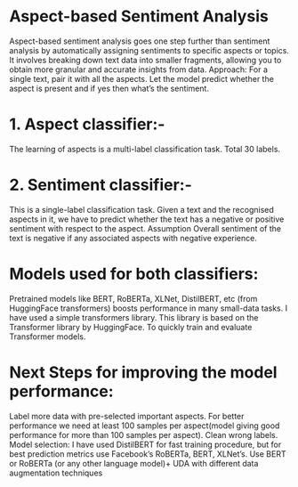# Aspect-based Sentiment Analysis
Aspect-based sentiment analysis goes one step further than sentiment analysis by automatically assigning sentiments to specific aspects or topics. It involves breaking down text data into smaller fragments, allowing you to obtain more granular and accurate insights from data.
Approach: For a single text, pair it with all the aspects. Let the model predict whether the aspect is present and if yes then what’s the sentiment.

# 1. Aspect classifier:- 
The learning of aspects is a multi-label classification task. Total 30 labels.
# 2. Sentiment classifier:- 
This is a single-label classification task. Given a text and the recognised aspects in it, we have to predict whether the text has a negative or positive sentiment with respect to the aspect. Assumption Overall sentiment of the text is negative if any associated aspects with negative experience.

# Models used for both classifiers: 
Pretrained models like BERT, RoBERTa, XLNet, DistilBERT, etc (from HuggingFace transformers) boosts performance in many small-data tasks. I have used a simple transformers library. This library is based on the Transformer library by HuggingFace. To quickly train and evaluate Transformer models.

# Next Steps for improving the model performance:
Label more data with pre-selected important aspects. For better performance we need at least 100 samples per aspect(model giving good performance for more than 100 samples per aspect). Clean wrong labels.
Model selection: I have used DistilBERT for fast training procedure, but for best prediction metrics use Facebook’s RoBERTa, BERT, XLNet’s.
Use BERT or RoBERTa (or any other language model)+ UDA with different data augmentation techniques
